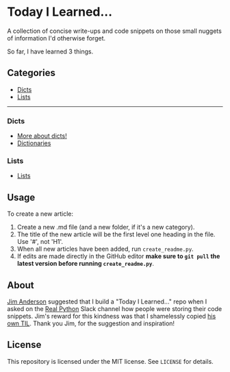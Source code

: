 
# Today I Learned...

A collection of concise write-ups and code snippets on those small nuggets of information I'd otherwise forget.


So far, I have learned 3 things.

## Categories
- [Dicts](#dicts)
- [Lists](#lists)
----
### Dicts
- [More about dicts!](./content/Dicts/another_dict_article.md)
- [Dictionaries](./content/Dicts/dicts.md)

### Lists
- [Lists](./content/Lists/lists.md)

## Usage
To create a new article:

1. Create a new .md file (and a new folder, if it's a new category).
1. The title of the new article will be the first level one heading in the file. Use '#', not 'H1'.
1. When all new articles have been added, run `create_readme.py`.
1. If edits are made directly in the GitHub editor **make sure to `git pull` the latest version before running `create_readme.py`**.

## About
[Jim Anderson](https://github.com/jima80525) suggested that I build a "Today I Learned..." repo when I asked on the [Real Python](https://realpython.com/) Slack channel how people were storing their code snippets.
Jim's reward for this kindness was that I shamelessly copied [his own TIL](https://github.com/jima80525/til). Thank you Jim, for the suggestion and inspiration!

## License
This repository is licensed under the MIT license. See `LICENSE` for details.
